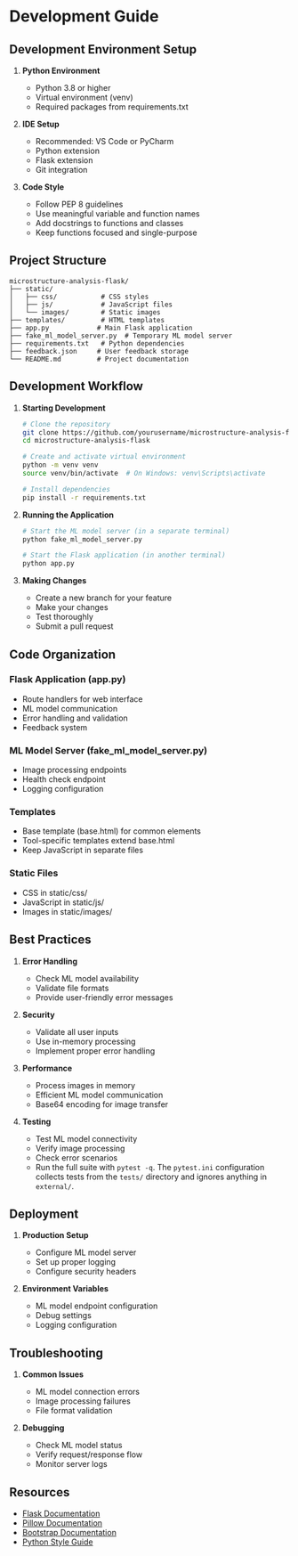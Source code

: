 # Development Guide

## Development Environment Setup

1. **Python Environment**
   - Python 3.8 or higher
   - Virtual environment (venv)
   - Required packages from requirements.txt

2. **IDE Setup**
   - Recommended: VS Code or PyCharm
   - Python extension
   - Flask extension
   - Git integration

3. **Code Style**
   - Follow PEP 8 guidelines
   - Use meaningful variable and function names
   - Add docstrings to functions and classes
   - Keep functions focused and single-purpose

## Project Structure

```
microstructure-analysis-flask/
├── static/
│   ├── css/           # CSS styles
│   ├── js/            # JavaScript files
│   └── images/        # Static images
├── templates/         # HTML templates
├── app.py            # Main Flask application
├── fake_ml_model_server.py  # Temporary ML model server
├── requirements.txt   # Python dependencies
├── feedback.json     # User feedback storage
└── README.md         # Project documentation
```

## Development Workflow

1. **Starting Development**
   ```bash
   # Clone the repository
   git clone https://github.com/yourusername/microstructure-analysis-flask.git
   cd microstructure-analysis-flask

   # Create and activate virtual environment
   python -m venv venv
   source venv/bin/activate  # On Windows: venv\Scripts\activate

   # Install dependencies
   pip install -r requirements.txt
   ```

2. **Running the Application**
   ```bash
   # Start the ML model server (in a separate terminal)
   python fake_ml_model_server.py

   # Start the Flask application (in another terminal)
   python app.py
   ```

3. **Making Changes**
   - Create a new branch for your feature
   - Make your changes
   - Test thoroughly
   - Submit a pull request

## Code Organization

### Flask Application (app.py)
- Route handlers for web interface
- ML model communication
- Error handling and validation
- Feedback system

### ML Model Server (fake_ml_model_server.py)
- Image processing endpoints
- Health check endpoint
- Logging configuration

### Templates
- Base template (base.html) for common elements
- Tool-specific templates extend base.html
- Keep JavaScript in separate files

### Static Files
- CSS in static/css/
- JavaScript in static/js/
- Images in static/images/

## Best Practices

1. **Error Handling**
   - Check ML model availability
   - Validate file formats
   - Provide user-friendly error messages

2. **Security**
   - Validate all user inputs
   - Use in-memory processing
   - Implement proper error handling

3. **Performance**
   - Process images in memory
   - Efficient ML model communication
   - Base64 encoding for image transfer

4. **Testing**
   - Test ML model connectivity
   - Verify image processing
   - Check error scenarios
   - Run the full suite with `pytest -q`. The `pytest.ini` configuration
     collects tests from the `tests/` directory and ignores anything in
     `external/`.

## Deployment

1. **Production Setup**
   - Configure ML model server
   - Set up proper logging
   - Configure security headers

2. **Environment Variables**
   - ML model endpoint configuration
   - Debug settings
   - Logging configuration

## Troubleshooting

1. **Common Issues**
   - ML model connection errors
   - Image processing failures
   - File format validation

2. **Debugging**
   - Check ML model status
   - Verify request/response flow
   - Monitor server logs

## Resources

- [Flask Documentation](https://flask.palletsprojects.com/)
- [Pillow Documentation](https://pillow.readthedocs.io/)
- [Bootstrap Documentation](https://getbootstrap.com/docs/)
- [Python Style Guide](https://www.python.org/dev/peps/pep-0008/) 
